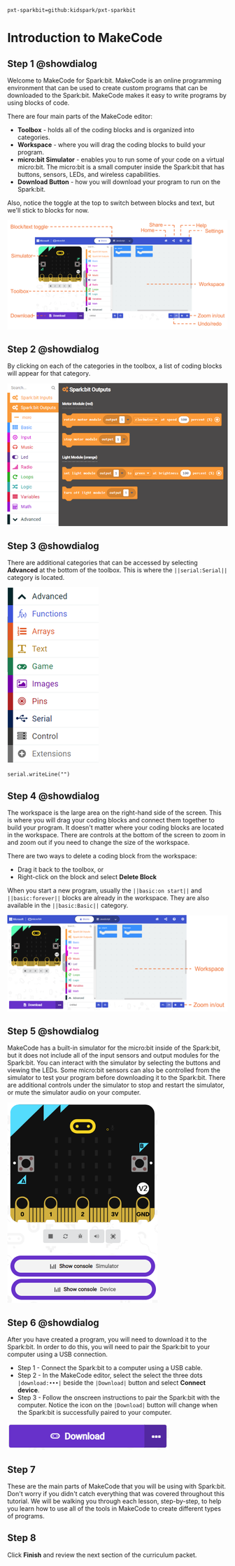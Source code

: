 ```package
pxt-sparkbit=github:kidspark/pxt-sparkbit
```

# Introduction to MakeCode

## Step 1 @showdialog

Welcome to MakeCode for Spark:bit.  MakeCode is an online programming environment that can be used to create custom programs that can be downloaded to the Spark:bit. MakeCode makes it easy to write programs by using blocks of code.

There are four main parts of the MakeCode editor:
* **Toolbox** - holds all of the coding blocks and is organized into categories.
* **Workspace** - where you will drag the coding blocks to build your program.
* **micro:bit Simulator** - enables you to run some of your code on a virtual micro:bit. The micro:bit is a small computer inside the Spark:bit that has buttons, sensors, LEDs, and wireless capabilities.
* **Download Button** - how you will download your program to run on the Spark:bit.

Also, notice the toggle at the top to switch between blocks and text, but we'll stick to blocks for now.

![MakeCode screen](https://raw.githubusercontent.com/KidSpark/tutorials/master/assets/1-2-makecode-screen-labeled.png)

## Step 2 @showdialog

By clicking on each of the categories in the toolbox, a list of coding blocks will appear for that category.

![sparkbitO menu](https://raw.githubusercontent.com/KidSpark/tutorials/master/assets/1-2-makecode-sparkbitO.png)

## Step 3 @showdialog

There are additional categories that can be accessed by selecting **Advanced** at the bottom of the toolbox. This is where the ``||serial:Serial||`` category is located.

![Advanced categories](https://raw.githubusercontent.com/KidSpark/tutorials/master/assets/1-2-makecode-toolbox-advanced.png)

```blocks
serial.writeLine("")
```

## Step 4 @showdialog

The workspace is the large area on the right-hand side of the screen. This is where you will drag your coding blocks and connect them together to build your program. It doesn't matter where your coding blocks are located in the workspace. There are controls at the bottom of the screen to zoom in and zoom out if you need to change the size of the workspace.

There are two ways to delete a coding block from the workspace:
* Drag it back to the toolbox, or
* Right-click on the block and select **Delete Block**

When you start a new program, usually the ``||basic:on start||`` and ``||basic:forever||`` blocks are already in the workspace. They are also available in the ``||basic:Basic||`` category.

![MakeCode screen](https://raw.githubusercontent.com/KidSpark/tutorials/master/assets/1-2-makecode-whole-screen.png)

## Step 5 @showdialog

MakeCode has a built-in simulator for the micro:bit inside of the Spark:bit, but it does not include all of the input sensors and output modules for the Spark:bit. You can interact with the simulator by selecting the buttons and viewing the LEDs. Some micro:bit sensors can also be controlled from the simulator to test your program before downloading it to the Spark:bit. There are additional controls under the simulator to stop and restart the simulator, or mute the simulator audio on your computer.  

![micro:bit simulator](https://raw.githubusercontent.com/KidSpark/tutorials/master/assets/1-2-makecode-show-console.png)

## Step 6 @showdialog

After you have created a program, you will need to download it to the Spark:bit. In order to do this, you will need to pair the Spark:bit to your computer using a USB connection.

* Step 1 - Connect the Spark:bit to a computer using a USB cable.
* Step 2 - In the MakeCode editor, select the select the three dots ``|download:•••|`` beside the ``|Download|`` button and select **Connect device**.
* Step 3 - Follow the onscreen instructions to pair the Spark:bit with the computer. Notice the icon on the ``|Download|`` button will change when the Spark:bit is successfully paired to your computer.

![USB pairing](https://raw.githubusercontent.com/KidSpark/tutorials/master/assets/1-2-makecode-webusb.png)

## Step 7

These are the main parts of MakeCode that you will be using with Spark:bit. Don't worry if you didn't catch everything that was covered throughout this tutorial. We will be walking you through each lesson, step-by-step, to help you learn how to use all of the tools in MakeCode to create different types of programs. 

## Step 8

Click **Finish** and review the next section of the curriculum packet.